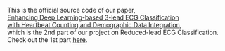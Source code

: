 This is the official source code of our paper, <br />
[Enhancing Deep Learning-based 3-lead ECG Classification <br />with Heartbeat Counting and Demographic Data Integration](https://drive.google.com/file/d/1PquoZUWbL5qUaomMRwgfSMWkSgA355mB/view?usp=sharing), <br />
which is the 2nd part of our project on Reduced-lead ECG Classification. Check out the 1st part [here](https://github.com/lhkhiem28/LightX3ECG). 

